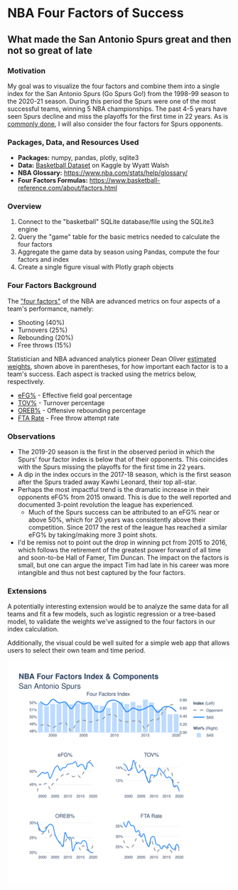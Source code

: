 # NBA Four Factors of Success
## What made the San Antonio Spurs great and then not so great of late

### Motivation
My goal was to visualize the four factors and combine them into a single index for the San Antonio Spurs (Go Spurs Go!) from the 1998-99 season to the 2020-21 season. During this period the Spurs were one of the most successful teams, winning 5 NBA championships. The past 4-5 years have seen Spurs decline and miss the playoffs for the first time in 22 years. As is [commonly done](https://www.nba.com/thunder/news/factors050127.html), I will also consider the four factors for Spurs opponents.


### Packages, Data, and Resources Used
- **Packages:** numpy, pandas, plotly, sqlite3
- **Data:** [Basketball Dataset](https://www.kaggle.com/wyattowalsh/basketball) on Kaggle by Wyatt Walsh
- **NBA Glossary:** https://www.nba.com/stats/help/glossary/
- **Four Factors Formulas:** https://www.basketball-reference.com/about/factors.html


### Overview

1. Connect to the "basketball" SQLite database/file using the SQLite3 engine
2. Query the "game" table for the basic metrics needed to calculate the four factors
3. Aggregate the game data by season using Pandas, compute the four factors and index
4. Create a single figure visual with Plotly graph objects


### Four Factors Background
The ["four factors"](https://www.nba.com/stats/help/faq/#!#fourfactors) of the NBA are advanced metrics on four aspects of a team's performance, namely:
   * Shooting (40%)
   * Turnovers (25%)
   * Rebounding (20%)
   * Free throws (15%)

Statistician and NBA advanced analytics pioneer Dean Oliver [estimated weights](https://www.basketball-reference.com/about/factors.html), shown above in parentheses, for how important each factor is to a team's success. Each aspect is tracked using the metrics below, respectively.

* [eFG%](https://www.nba.com/stats/help/glossary/#efgpct) - Effective field goal percentage
* [TOV%](https://www.nba.com/stats/help/glossary/#tovpct) - Turnover percentage
* [OREB%](https://www.nba.com/stats/help/glossary/#opp_orebpct_) - Offensive rebounding percentage
* [FTA Rate](https://www.nba.com/stats/help/glossary/#fta_rate) - Free throw attempt rate


### Observations

* The 2019-20 season is the first in the observed period in which the Spurs' four factor index is below that of their opponents. This coincides with the Spurs missing the playoffs for the first time in 22 years. 
* A dip in the index occurs in the 2017-18 season, which is the first season after the Spurs traded away Kawhi Leonard, their top all-star.
* Perhaps the most impactful trend is the dramatic increase in their opponents eFG% from 2015 onward. This is due to the well reported and documented 3-point revolution the league has experienced. 
    * Much of the Spurs success can be attributed to an eFG% near or above 50%, which for 20 years was consistently above their competition. Since 2017 the rest of the league has reached a similar eFG% by taking/making more 3 point shots.
* I'd be remiss not to point out the drop in winning pct from 2015 to 2016, which follows the retirement of the greatest power forward of all time and soon-to-be Hall of Famer, Tim Duncan. The impact on the factors is small, but one can argue the impact Tim had late in his career was more intangible and thus not best captured by the four factors.

### Extensions
A potentially interesting extension would be to analyze the same data for all teams and fit a few models, such as logistic regression or a tree-based model, to validate the weights we've assigned to the four factors in our index calculation. 

Additionally, the visual could be well suited for a simple web app that allows users to select their own team and time period.

![](/nba-factors-viz/ffindex.svg)
